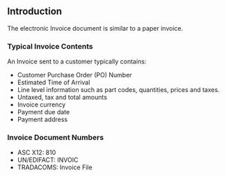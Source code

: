 ## Introduction

The electronic Invoice document is similar to a paper invoice.

### Typical Invoice Contents

An Invoice sent to a customer typically contains:
-   Customer Purchase Order (PO) Number
-   Estimated Time of Arrival
-   Line level information such as part codes, quantities, prices and taxes.
-   Untaxed, tax and total amounts
-   Invoice currency
-   Payment due date
-   Payment address

### Invoice Document Numbers

-   ASC X12: 810
-   UN/EDIFACT: INVOIC
-   TRADACOMS: Invoice File